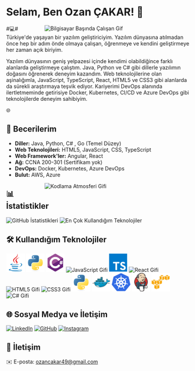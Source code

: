 # Selam, Ben Ozan ÇAKAR! 👋


<img align="right" width="400" src="https://cdn.dribbble.com/users/730703/screenshots/6581243/avento.gif" alt="Bilgisayar Başında Çalışan Gif" />

#💻# 
 Türkiye'de yaşayan bir yazılım geliştiriciyim. Yazılım dünyasına atılmadan önce hep bir adım önde olmaya çalışan, öğrenmeye ve kendini geliştirmeye her zaman açık biriyim.

Yazılım dünyasının geniş yelpazesi içinde kendimi olabildiğince farklı alanlarda geliştirmeye çalıştım. Java, Python ve C# gibi dillerle yazılımın doğasını öğrenerek deneyim kazandım. Web teknolojilerine olan aşinalığımla, JavaScript, TypeScript, React, HTML5 ve CSS3 gibi alanlarda da sürekli araştırmaya teşvik ediyor. 
Kariyerimi DevOps alanında ilertletmeminde getirisiye Docker, Kubernetes, CI/CD ve Azure DevOps gibi teknolojilerde deneyim sahibiyim.

🌐 

## 🚀 Becerilerim
- **Diller:** Java, Python, C# , Go (Temel Düzey)
- **Web Teknolojileri:** HTML5, JavaScript, CSS, TypeScript
- **Web Framework'ler:** Angular, React
- **Ağ:** CCNA 200-301  (Sertifikam yok)
- **DevOps:** Docker, Kubernetes, Azure DevOps
- **Bulut:** AWS, Azure

<img align="right" width="400" src="https://media.giphy.com/media/USV0ym3bVWQJJmNu3N/giphy.gif" alt="Kodlama Atmosferi Gifi" />

## 📊 İstatistikler
<img height="150" src="https://github-readme-stats.vercel.app/api?username=ozancakar&hide_title=false&show_icons=true&count_private=true&theme=dark&hide_border=true" alt="GitHub İstatistikleri" />
<img height="150" src="https://github-readme-stats.vercel.app/api/top-langs/?username=ozancakar&layout=compact&theme=dark&hide_border=true" alt="En Çok Kullandığım Teknolojiler" />

## 🛠️ Kullandığım Teknolojiler
<div align="left">

  <img height="50" src="https://raw.githubusercontent.com/devicons/devicon/master/icons/java/java-original.svg" alt="Java Logo" />
  <img height="50" src="https://raw.githubusercontent.com/devicons/devicon/master/icons/python/python-original.svg" alt="Python Logo" />
  <img height="50" src="https://raw.githubusercontent.com/devicons/devicon/master/icons/csharp/csharp-original.svg" alt="C# Logo" />


  
  <img height="50" src="https://media.giphy.com/media/ln7z2eWriiQAllfVcn/giphy.gif" alt="JavaScript Gifi" />
  <img height="50" src="https://raw.githubusercontent.com/devicons/devicon/master/icons/typescript/typescript-original.svg" alt="TypeScript Logo" />
  <img height="50" src="https://media.giphy.com/media/eNAsjO55tPbgaor7ma/giphy.gif" alt="React Gifi" />
  <img height="50" src="https://media.giphy.com/media/3oz8xSjBmD1ZyELqW4/giphy.gif" alt="HTML5 Gifi" />
  <img height="50" src="https://media.giphy.com/media/XAxylRMCdpbEWUAvr8/giphy.gif" alt="CSS3 Gifi" />
  <img height="50" src="https://raw.githubusercontent.com/devicons/devicon/master/icons/python/python-original.svg" alt="Python Logo" />

  <img height="50" src="https://raw.githubusercontent.com/devicons/devicon/master/icons/docker/docker-original.svg" alt="Docker Logo" />

  <img height="50" src="https://raw.githubusercontent.com/devicons/devicon/master/icons/kubernetes/kubernetes-plain.svg" alt="Kubernetes Logo" />


  <img height="50" src="https://raw.githubusercontent.com/devicons/devicon/master/icons/jenkins/jenkins-original.svg" alt="Jenkins Logo" />

  <img height="50" src="https://raw.githubusercontent.com/devicons/devicon/master/icons/amazonwebservices/amazonwebservices-original.svg" alt="AWS Logo" />

  <img height="50" src="https://media.giphy.com/media/IdyAQJVN2kVPNUrojM/giphy.gif" alt="C# Gifi" />
</div>

## 🌐 Sosyal Medya ve İletişim
[![LinkedIn](https://img.shields.io/badge/LinkedIn-ozan--cakar-blue?style=for-the-badge&logo=linkedin)](https://www.linkedin.com/in/ozan-çakar-651490228)
[![GitHub](https://img.shields.io/badge/GitHub-ozancakar-black?style=for-the-badge&logo=github)](https://github.com/ozancakar)
[![Instagram](https://img.shields.io/badge/Instagram-ozzy.ckr-pink?style=for-the-badge&logo=instagram)](https://www.instagram.com/ozzy.ckr/)

## 📧 İletişim
✉️ E-posta: ozancakar49@gmail.com

